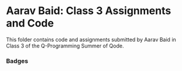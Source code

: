 # Aarav Baid: Class 3 Assignments and Code
This folder contains code and assignments submitted by Aarav Baid in Class 3 of the Q-Programming Summer of Qode.
### Badges